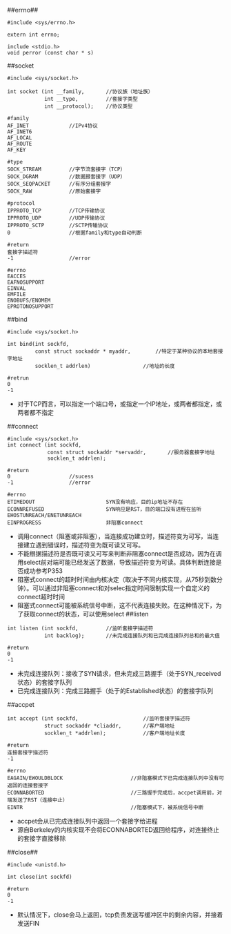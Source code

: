 ##errno##
```
#include <sys/errno.h>

extern int errno;
```
```
include <stdio.h>
void perror (const char * s)
```
##socket

```
#include <sys/socket.h>

int socket (int __family,		//协议族（地址族）
		    int __type,			//套接字类型
			int __protocol);	//协议类型

#family
AF_INET				//IPv4协议
AF_INET6
AF_LOCAL
AF_ROUTE
AF_KEY

#type
SOCK_STREAM			//字节流套接字（TCP）
SOCK_DGRAM			//数据报套接字（UDP）
SOCK_SEQPACKET		//有序分组套接字
SOCK_RAW			//原始套接字

#protocol
IPPROTO_TCP			//TCP传输协议
IPPROTO_UDP			//UDP传输协议
IPPROTO_SCTP		//SCTP传输协议
0					//根据family和type自动判断

#return
套接字描述符
-1					//error

#errno
EACCES
EAFNOSUPPORT
EINVAL
EMFILE
ENOBUFS/ENOMEM
EPROTONOSUPPORT
```
##bind
```
#include <sys/socket.h>

int bind(int sockfd,	
		 const struct sockaddr * myaddr,		//特定于某种协议的本地套接字地址
		 socklen_t addrlen)					//地址的长度
		 
#retrun
0
-1
```

- 对于TCP而言，可以指定一个端口号，或指定一个IP地址，或两者都指定，或两者都不指定

##connect
```
#include <sys/socket.h>
int connect (int sockfd,
			 const struct sockaddr *servaddr,		//服务器套接字地址
			 socklen_t addrlen);

#return
0					//sucess
-1					//error

#errno
ETIMEDOUT						SYN没有响应，目的ip地址不存在
ECONNREFUSED					SYN响应是RST，目的端口没有进程在监听
EHOSTUNREACH/ENETUNREACH
EINPROGRESS                     非阻塞connect
```
- 调用connect（阻塞或非阻塞），当连接成功建立时，描述符变为可写，当连接建立遇到错误时，描述符变为既可读又可写。
- 不能根据描述符是否既可读又可写来判断非阻塞connect是否成功，因为在调用select前对端可能已经发送了数据，导致描述符变为可读。具体判断连接是否成功参考P353
- 阻塞式connect的超时时间由内核决定（取决于不同内核实现，从75秒到数分钟）。可以通过非阻塞connect和对selec指定时间限制实现一个自定义的connect超时时间
- 阻塞式connect可能被系统信号中断，这不代表连接失败。在这种情况下，为了获取connect的状态，可以使用select
##listen

```
int listen (int sockfd,			//监听套接字描述符
			int backlog);		//未完成连接队列和已完成连接队列总和的最大值

#return
0
-1
```

- 未完成连接队列：接收了SYN请求，但未完成三路握手（处于SYN_received状态）的套接字队列
- 已完成连接队列：完成三路握手（处于的Established状态）的套接字队列

##accpet
```
int accept (int sockfd,						//监听套接字描述符
			struct sockaddr *cliaddr,		//客户端地址
			socklen_t *addrlen);			//客户端地址长度

#return
连接套接字描述符
-1

#errno
EAGAIN/EWOULDBLOCK						//非阻塞模式下已完成连接队列中没有可返回的连接套接字
ECONNABORTED							//三路握手完成后，accpet调用前，对端发送了RST（连接中止）
EINTR                                   //阻塞模式下，被系统信号中断
```
- accpet会从已完成连接队列中返回一个套接字给进程
- 源自Berkeley的内核实现不会将ECONNABORTED返回给程序，对连接终止的套接字直接移除

##close##
```
#include <unistd.h>

int close(int sockfd)

#return
0
-1
```
- 默认情况下，close会马上返回，tcp负责发送写缓冲区中的剩余内容，并接着发送FIN


